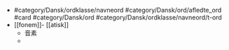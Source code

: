 - #category/Dansk/ordklasse/navneord #category/Dansk/ord/afledte_ord #card #category/Dansk/ord #category/Dansk/ordklasse/navneord/t-ord
- [[fonem]]- [[atisk]]
	- 音素
	-